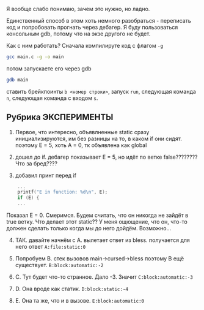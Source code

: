 Я вообще слабо понимаю, зачем это нужно, но ладно.

Единственный способ в этом хоть немного разобраться - переписать код и попробовать прогнать через дебагер. Я буду пользоваться консольным gdb, потому что на экзе другого не будет.

Как с ним работать? Сначала компилируте код с флагом `-g`

```sh
gcc main.c -g -o main
```

потом запускаете его через gdb
```sh
gdb main
```

ставить брейкпоинты `b <номер строки>`, запуск `run`, следующая команда `n`, следующая команда с входом `s`.

## Рубрика ЭКСПЕРИМЕНТЫ

1. Первое, что интересно, объявлненные static сразу инициализируются, им без разницы на то, в каком if они сидят. поэтому E = 5, хоть A = 0, тк объявлена как global

2. дошел до if. дебагер показывает E = 5, но идёт по ветке false???????? Что за бред???? 

3. добавил принт перед if
```C
    ...
    printf("E in function: %d\n", E);
    if (E) {
    ...
```
Показал E = 0. Смеримся. Будем считать, что он никогда не зайдёт в true ветку. Что делает этот static?? У меня ощющение, что он, что-то должен сделать только когда мы до него дойдём. Возможно...

4. ТАК. давайте начнём с A. вылетает ответ из bless. получается для него ответ `A:file:static:0`

5. Попробуем B. стек вызовов main->cursed->bless поэтому B ещё существует. `B:block:automatic:-2`

6. C. Тут будет что-то странное. Дало -3. Значит `C:block:automatic:-3`

7. D. Она вроде как статик. `D:block:static:-4`

8. E. Она та же, что и в вызове. `E:block:automatic:0`